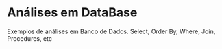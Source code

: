 # Análises em DataBase
Exemplos de análises em Banco de Dados. Select, Order By, Where, Join, Procedures, etc
